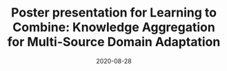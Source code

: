 ---
title: "Poster presentation for Learning to Combine: Knowledge Aggregation for Multi-Source Domain Adaptation"
collection: talks
type: "Poster presentation"
permalink: /talks/eccv2020_msda
venue: "ECCV"
date: 2020-08-28
location: "Glasgow, Scotland, UK"
excerpt: 'This is a remote talk on the ECCV 2020 conference. In this work, we propose a Learning to Combine framework, in which the knowledges acquired from multiple source domains are aggregated and applied to the target domain.'
videourl: https://drive.google.com/file/d/1X_XKDkyWmHiCS5Pj_XF3WANmyd7wyAQ_/view?usp=sharing
slideurl: https://drive.google.com/file/d/1BpisHF7iut7xE-jeKHIMti5Usj_SMkxn/view?usp=sharing
---
